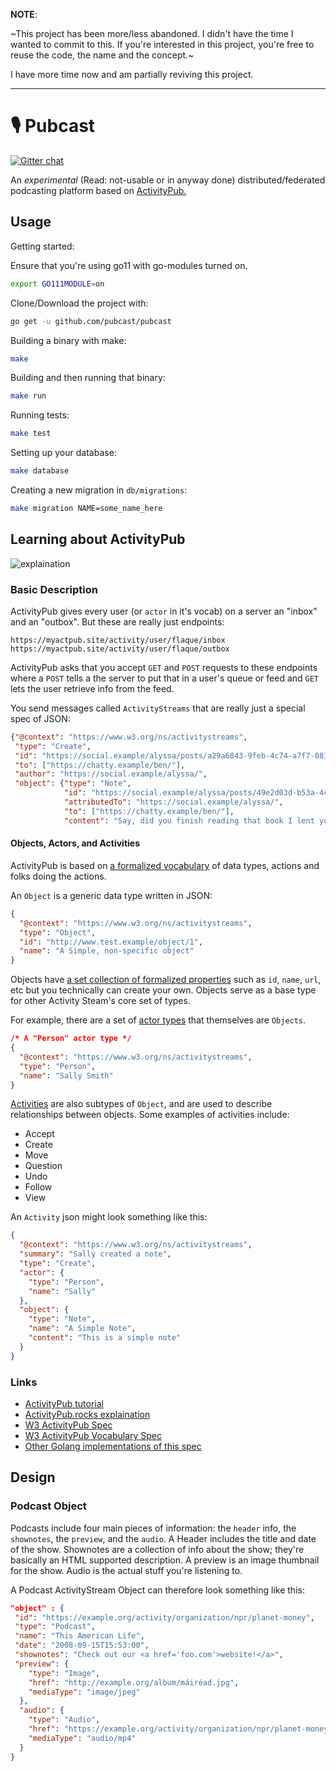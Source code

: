 **NOTE**:

~This project has been more/less abandoned. I didn't have the time I wanted to commit to this. If you're interested in this project, you're free to reuse the code, the name and the concept.~

I have more time now and am partially reviving this project.

---

# 🎙 Pubcast

[![Gitter chat](https://badges.gitter.im/gitterHQ/gitter.png)](https://gitter.im/metapodcasts)

An _experimental_ (Read: not-usable or in anyway done) distributed/federated podcasting platform based on [ActivityPub.](https://raw.githubusercontent.com/w3c/activitypub/gh-pages/activitypub-tutorial.txt)

## Usage

Getting started:

Ensure that you're using go11 with go-modules turned on.

```sh
export GO111MODULE=on
```

Clone/Download the project with:

```sh
go get -u github.com/pubcast/pubcast
```

Building a binary with make:

```sh
make
```

Building and then running that binary:

```sh
make run
```

Running tests:

```sh
make test
```

Setting up your database:

```sh
make database
```

Creating a new migration in `db/migrations`:

```sh
make migration NAME=some_name_here
```

## Learning about ActivityPub

![explaination](https://i.imgur.com/ShgecWe.png)

### Basic Description

ActivityPub gives every user (or `actor` in it's vocab) on a server an "inbox" and an "outbox". But these are really just endpoints:

```
https://myactpub.site/activity/user/flaque/inbox
https://myactpub.site/activity/user/flaque/outbox
```

ActivityPub asks that you accept `GET` and `POST` requests to these endpoints where a `POST` tells a the server to put that in a user's queue or feed and `GET` lets the user retrieve info from the feed.

You send messages called `ActivityStreams` that are really just a special spec of JSON:

```json
{"@context": "https://www.w3.org/ns/activitystreams",
 "type": "Create",
 "id": "https://social.example/alyssa/posts/a29a6843-9feb-4c74-a7f7-081b9c9201d3",
 "to": ["https://chatty.example/ben/"],
 "author": "https://social.example/alyssa/",
 "object": {"type": "Note",
            "id": "https://social.example/alyssa/posts/49e2d03d-b53a-4c4c-a95c-94a6abf45a19",
            "attributedTo": "https://social.example/alyssa/",
            "to": ["https://chatty.example/ben/"],
            "content": "Say, did you finish reading that book I lent you?"}
```

#### Objects, Actors, and Activities

ActivityPub is based on [a formalized vocabulary](https://www.w3.org/TR/activitystreams-vocabulary/) of data types, actions and folks doing the actions.

An `Object` is a generic data type written in JSON:

```json
{
  "@context": "https://www.w3.org/ns/activitystreams",
  "type": "Object",
  "id": "http://www.test.example/object/1",
  "name": "A Simple, non-specific object"
}
```

Objects have [a set collection of formalized properties](https://www.w3.org/TR/activitystreams-vocabulary/#properties) such as `id`, `name`, `url`, etc but you technically can create your own. Objects serve as a base type for other Activity Steam's core set of types.

For example, there are a set of [actor types](https://www.w3.org/TR/activitystreams-vocabulary/#actor-types) that themselves are `Objects`.

```json
/* A "Person" actor type */
{
  "@context": "https://www.w3.org/ns/activitystreams",
  "type": "Person",
  "name": "Sally Smith"
}
```

[Activities](https://www.w3.org/TR/activitystreams-vocabulary/#h-activity-types) are also subtypes of `Object`, and are used to describe relationships between objects. Some examples of activities include:

- Accept
- Create
- Move
- Question
- Undo
- Follow
- View

An `Activity` json might look something like this:

```json
{
  "@context": "https://www.w3.org/ns/activitystreams",
  "summary": "Sally created a note",
  "type": "Create",
  "actor": {
    "type": "Person",
    "name": "Sally"
  },
  "object": {
    "type": "Note",
    "name": "A Simple Note",
    "content": "This is a simple note"
  }
}
```

### Links

- [ActivityPub tutorial](https://raw.githubusercontent.com/w3c/activitypub/gh-pages/activitypub-tutorial.txt)
- [ActivityPub.rocks explaination](https://activitypub.rocks/)
- [W3 ActivityPub Spec](https://www.w3.org/TR/activitypub/)
- [W3 ActivityPub Vocabulary Spec](https://www.w3.org/TR/activitystreams-vocabulary/)
- [Other Golang implementations of this spec](https://github.com/go-fed/activity#who-is-using-this-library-currently)

## Design

### Podcast Object

Podcasts include four main pieces of information: the `header` info, the `shownotes`, the `preview`, and the `audio`. A Header includes the title and date of the show. Shownotes are a collection of info about the show; they're basically an HTML supported description. A preview is an image thumbnail for the show. Audio is the actual stuff you're listening to.

A Podcast ActivityStream Object can therefore look something like this:

```json
"object" : {
 "id": "https://example.org/activity/organization/npr/planet-money",
 "type": "Podcast",
 "name": "This American Life",
 "date": "2008-09-15T15:53:00",
 "shownotes": "Check out our <a href='foo.com'>website!</a>",
 "preview": {
    "type": "Image",
    "href": "http://example.org/album/máiréad.jpg",
    "mediaType": "image/jpeg"
  },
  "audio": {
    "type": "Audio",
    "href": "https://example.org/activity/organization/npr/planet-money/episodes/1.mp4",
    "mediaType": "audio/mp4"
  }
}
```
